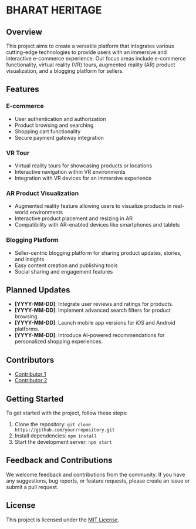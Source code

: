 # BHARAT HERITAGE

## Overview

This project aims to create a versatile platform that integrates various cutting-edge technologies to provide users with an immersive and interactive e-commerce experience. Our focus areas include e-commerce functionality, virtual reality (VR) tours, augmented reality (AR) product visualization, and a blogging platform for sellers.

## Features

### E-commerce
- User authentication and authorization
- Product browsing and searching
- Shopping cart functionality
- Secure payment gateway integration

### VR Tour
- Virtual reality tours for showcasing products or locations
- Interactive navigation within VR environments
- Integration with VR devices for an immersive experience

### AR Product Visualization
- Augmented reality feature allowing users to visualize products in real-world environments
- Interactive product placement and resizing in AR
- Compatibility with AR-enabled devices like smartphones and tablets

### Blogging Platform
- Seller-centric blogging platform for sharing product updates, stories, and insights
- Easy content creation and publishing tools
- Social sharing and engagement features

## Planned Updates

- **[YYYY-MM-DD]**: Integrate user reviews and ratings for products.
- **[YYYY-MM-DD]**: Implement advanced search filters for product browsing.
- **[YYYY-MM-DD]**: Launch mobile app versions for iOS and Android platforms.
- **[YYYY-MM-DD]**: Introduce AI-powered recommendations for personalized shopping experiences.

## Contributors

- [Contributor 1](https://github.com/contributor1)
- [Contributor 2](https://github.com/contributor2)

## Getting Started

To get started with the project, follow these steps:

1. Clone the repository: `git clone https://github.com/your/repository.git`
2. Install dependencies: `npm install`
3. Start the development server: `npm start`

## Feedback and Contributions

We welcome feedback and contributions from the community. If you have any suggestions, bug reports, or feature requests, please create an issue or submit a pull request.

## License

This project is licensed under the [MIT License](LICENSE).
